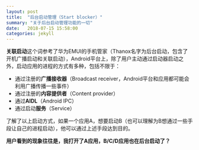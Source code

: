 ```yaml
---
layout: post
title:  "后台启动管理（Start blocker）"
summary: "关于后台启动管理功能的一切"
date:   2018-07-15 15:58:00
categories: jekyll
---
```

<!-- more -->

**关联启动**这个词参考了华为EMUI的手机管家（Thanox名字为后台启动，包含了开机广播启动和关联启动），Android平台上，除了用户主动通过启动器启动之外，启动应用的进程的方式有多种，包括不限于：

* 通过注册的**广播接收器**（Broadcast receiver，Android平台和应用都可能会利用广播传播一些事件）
* 通过注册的**内容提供者**（Content provider）
* 通过**AIDL**（Android IPC）
* 通过启动**服务**（Service）

了解了以上启动方式，如果一个应用A，想要启动B（也可以理解为B想通过一些手段让自己的进程启动），他可以通过上述手段达到目的。

**用户看到的现象往往是，我打开了A应用，B/C/D应用也在后台启动了？**